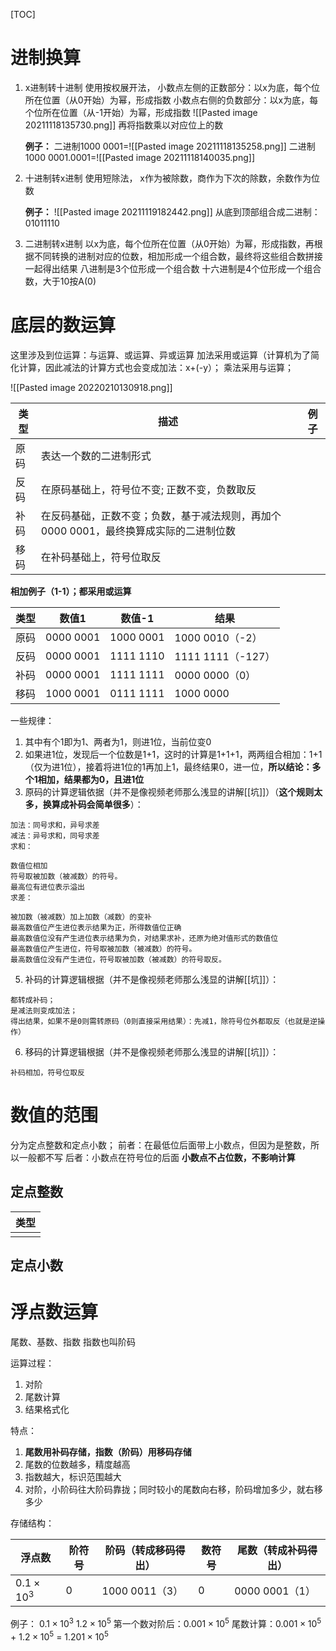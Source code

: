 [TOC]

# 进制换算
1. x进制转十进制
	使用按权展开法，
	小数点左侧的正数部分：以x为底，每个位所在位置（从0开始）为幂，形成指数
	小数点右侧的负数部分：以x为底，每个位所在位置（从-1开始）为幂，形成指数
	![[Pasted image 20211118135730.png]]
	再将指数乘以对应位上的数
	
	**例子：**
	二进制1000 0001=![[Pasted image 20211118135258.png]]
	二进制1000 0001.0001=![[Pasted image 20211118140035.png]]
	
2. 十进制转x进制
	使用短除法，
	x作为被除数，商作为下次的除数，余数作为位数
	
	**例子：**
	![[Pasted image 20211119182442.png]]
	从底到顶部组合成二进制：01011110

3. 二进制转x进制
	以x为底，每个位所在位置（从0开始）为幂，形成指数，再根据不同转换的进制对应的位数，相加形成一个组合数，最终将这些组合数拼接一起得出结果
	八进制是3个位形成一个组合数
	十六进制是4个位形成一个组合数，大于10按A(0)

# 底层的数运算
这里涉及到位运算：与运算、或运算、异或运算
加法采用或运算（计算机为了简化计算，因此减法的计算方式也会变成加法：x+(-y）；
乘法采用与运算；

![[Pasted image 20220210130918.png]]

| 类型 | 描述                                                                                  | 例子 |
| ---- | ------------------------------------------------------------------------------------- | ---- |
| 原码 | 表达一个数的二进制形式                                                                |      |
| 反码 | 在原码基础上，符号位不变; 正数不变，负数取反                                          |      |
| 补码 | 在反码基础，正数不变；负数，基于减法规则，再加个0000 0001，最终换算成实际的二进制位数 |      |
| 移码 | 在补码基础上，符号位取反                                                              |      |

**相加例子（1-1）；都采用或运算**

| 类型 | 数值1     | 数值-1    | 结果              |
| ---- | --------- | --------- | ----------------- |
| 原码 | 0000 0001 | 1000 0001 | 1000 0010（-2）   |
| 反码 | 0000 0001 | 1111 1110 | 1111 1111（-127） |
| 补码 | 0000 0001 | 1111 1111 | 0000 0000（0）    |
| 移码 | 1000 0001 | 0111 1111 | 1000 0000         |

一些规律：
1. 其中有个1即为1、两者为1，则进1位，当前位变0
2. 如果进1位，发现后一个位数是1+1，这时的计算是1+1+1，两两组合相加：1+1（仅为进1位），接着将进1位的1再加上1，最终结果0，进一位，**所以结论：多个1相加，结果都为0，且进1位**
4. 原码的计算逻辑依据（并不是像视频老师那么浅显的讲解[[坑]]）（**这个规则太多，换算成补码会简单很多**）：
```
加法：同号求和，异号求差
减法：异号求和，同号求差
求和：

数值位相加
符号取被加数（被减数）的符号。
最高位有进位表示溢出
求差：

被加数（被减数）加上加数（减数）的变补
最高数值位产生进位表示结果为正，所得数值位正确
最高数值位没有产生进位表示结果为负，对结果求补，还原为绝对值形式的数值位
最高数值位产生进位，符号取被加数（被减数）的符号。
最高数值位没有产生进位，符号取被加数（被减数）的符号取反。
```
5. 补码的计算逻辑根据（并不是像视频老师那么浅显的讲解[[坑]]）：
```
都转成补码；
是减法则变成加法；
得出结果，如果不是0则需转原码（0则直接采用结果）：先减1，除符号位外都取反（也就是逆操作）

```

6. 移码的计算逻辑根据（并不是像视频老师那么浅显的讲解[[坑]]）：
```
补码相加，符号位取反
```

# 数值的范围
分为定点整数和定点小数；
前者：在最低位后面带上小数点，但因为是整数，所以一般都不写
后者：小数点在符号位的后面
**小数点不占位数，不影响计算**
## 定点整数
| 类型 |
| ---- |
|      |

## 定点小数

 # 浮点数运算
 尾数、基数、指数
 指数也叫阶码
 
 运算过程：
 1. 对阶
 2. 尾数计算
 3. 结果格式化
 
 特点：
 1. **尾数用补码存储，指数（阶码）用移码存储**
 2. 尾数的位数越多，精度越高
 3. 指数越大，标识范围越大
 4. 对阶，小阶码往大阶码靠拢；同时较小的尾数向右移，阶码增加多少，就右移多少
 
 存储结构：
 
| 浮点数         | 阶符号 | 阶码（转成移码得出） | 数符号    | 尾数（转成补码得出） |
| -------------- | ------ | -------------------- | --------- | ------------------ |
| $0.1×10^3$ | 0      | 1000 0011（3）       | 0   | 0000 0001（1） |                    |

 
 例子：
 $0.1×10^3$
 $1.2×10^5$
 第一个数对阶后：$0.001×10^5$
 尾数计算：$0.001×10^5$ +  $1.2×10^5$ =  $1.201×10^5$
 